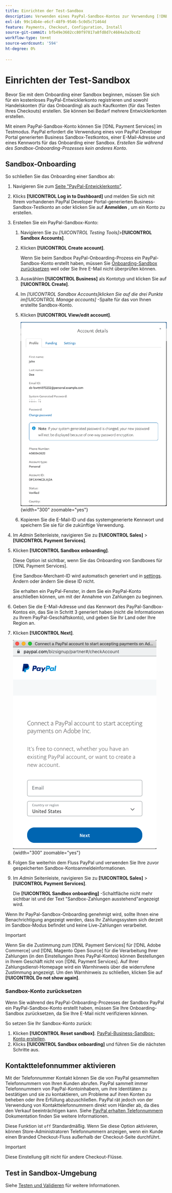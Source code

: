 ```yaml
---
title: Einrichten der Test-Sandbox
description: Verwenden eines PayPal-Sandbox-Kontos zur Verwendung [!DNL Payment Services] im Testmodus.
exl-id: 99c14b4e-e6cf-48f9-9546-5c0d5c71464d
feature: Payments, Checkout, Configuration, Install
source-git-commit: bfb49e3602cc80f97817a8fd8d7c4684a3a3bcd2
workflow-type: tm+mt
source-wordcount: '594'
ht-degree: 0%

---
```


# Einrichten der Test-Sandbox

Bevor Sie mit dem Onboarding einer Sandbox beginnen, müssen Sie sich für ein kostenloses PayPal-Entwicklerkonto registrieren und sowohl Handelskonten (für das Onboarding) als auch Kaufkonten (für das Testen Ihres Checkouts) erstellen. Sie können bei Bedarf mehrere Entwicklerkonten erstellen.

Mit einem PayPal-Sandbox-Konto können Sie [!DNL Payment Services] im Testmodus. PayPal erfordert die Verwendung eines von PayPal Developer Portal generierten Business Sandbox-Testkontos, einer E-Mail-Adresse und eines Kennworts für das Onboarding einer Sandbox. *Erstellen Sie während des Sandbox-Onboarding-Prozesses kein anderes Konto.*

## Sandbox-Onboarding

So schließen Sie das Onboarding einer Sandbox ab:

1. Navigieren Sie zum [Seite &quot;PayPal-Entwicklerkonto&quot;](https://developer.paypal.com/developer/accounts/).
1. Klicks **[!UICONTROL Log in to Dashboard]** und melden Sie sich mit Ihrem vorhandenen PayPal Developer Portal-generierten Business-Sandbox-Testkonto an oder klicken Sie auf **Anmelden** , um ein Konto zu erstellen.
1. Erstellen Sie ein PayPal-Sandbox-Konto:
   1. Navigieren Sie zu _[!UICONTROL Testing Tools]_>**[!UICONTROL Sandbox Accounts]**.
   1. Klicken **[!UICONTROL Create account]**.

      Wenn Sie beim Sandbox PayPal-Onboarding-Prozess ein PayPal-Sandbox-Konto erstellt haben, müssen Sie [Onboarding-Sandbox zurücksetzen](#reset-your-sandbox-account) weil oder Sie Ihre E-Mail nicht überprüfen können.

   1. Auswählen **[!UICONTROL Business]** als Kontotyp und klicken Sie auf **[!UICONTROL Create]**.
   1. Im _[!UICONTROL Sandbox Accounts]_klicken Sie auf die drei Punkte im_[!UICONTROL Manage accounts]_ -Spalte für das von Ihnen erstellte Sandbox-Konto.
   1. Klicken **[!UICONTROL View/edit account]**.

      ![PayPal - Sandbox-Konto anzeigen/bearbeiten](assets/onboarding-viewedit-sandbox.png){width="300" zoomable="yes"}

   1. Kopieren Sie die E-Mail-ID und das systemgenerierte Kennwort und speichern Sie sie für die zukünftige Verwendung.

1. Im _Admin_ Seitenleiste, navigieren Sie zu **[!UICONTROL Sales]** > **[!UICONTROL Payment Services]**.
1. Klicken **[!UICONTROL Sandbox onboarding]**.

   Diese Option ist sichtbar, wenn Sie das Onboarding von Sandboxes für [!DNL Payment Services].

   Eine Sandbox-Merchant-ID wird automatisch generiert und in [settings](settings.md). Ändern oder ändern Sie diese ID nicht.

   Sie erhalten ein PayPal-Fenster, in dem Sie ein PayPal-Konto anschließen können, um mit der Annahme von Zahlungen zu beginnen.

1. Geben Sie die E-Mail-Adresse und das Kennwort des PayPal-Sandbox-Kontos ein, das Sie in Schritt 3 generiert haben (nicht die Informationen zu Ihrem PayPal-Geschäftskonto), und geben Sie Ihr Land oder Ihre Region an.
1. Klicken **[!UICONTROL Next]**.

   ![PayPal - PayPal-Konto für Zahlungen verbinden](assets/paypal-connectacct.png){width="300" zoomable="yes"}

1. Folgen Sie weiterhin dem Fluss PayPal und verwenden Sie Ihre zuvor gespeicherten Sandbox-Kontoanmeldeinformationen.
1. Im _Admin_ Seitenleiste, navigieren Sie zu **[!UICONTROL Sales]** > **[!UICONTROL Payment Services]**.

   Die **[!UICONTROL Sandbox onboarding]** -Schaltfläche nicht mehr sichtbar ist und der Text &quot;Sandbox-Zahlungen ausstehend&quot;angezeigt wird.

Wenn Ihr PayPal-Sandbox-Onboarding genehmigt wird, sollte Ihnen eine Benachrichtigung angezeigt werden, dass Ihr Zahlungssystem sich derzeit im Sandbox-Modus befindet und keine Live-Zahlungen verarbeitet.

>[!IMPORTANT]
>
>Wenn Sie die Zustimmung zum [!DNL Payment Services] für [!DNL Adobe Commerce] und [!DNL Magento Open Source] für die Verarbeitung Ihrer Zahlungen (in den Einstellungen Ihres PayPal-Kontos) können Bestellungen in Ihrem Geschäft nicht von [!DNL Payment Services]. Auf Ihrer Zahlungsdienst-Homepage wird ein Warnhinweis über die widerrufene Zustimmung angezeigt. Um den Warnhinweis zu schließen, klicken Sie auf **[!UICONTROL Do not show again]**.

### Sandbox-Konto zurücksetzen

Wenn Sie während des PayPal-Onboarding-Prozesses der Sandbox PayPal ein PayPal-Sandbox-Konto erstellt haben, müssen Sie Ihre Onboarding-Sandbox zurücksetzen, da Sie Ihre E-Mail nicht verifizieren können.

So setzen Sie Ihr Sandbox-Konto zurück:

1. Klicken **[!UICONTROL Reset sandbox]**. [PayPal-Business-Sandbox-Konto erstellen](https://developer.paypal.com/docs/api-basics/sandbox/accounts/#create-a-business-sandbox-account).
1. Klicks **[!UICONTROL Sandbox onboarding]** und führen Sie die nächsten Schritte aus.

## Kontakttelefonnummer aktivieren

Mit der Telefonnummer Kontakt können Sie die von PayPal gesammelten Telefonnummern von Ihren Kunden abrufen. PayPal sammelt immer Telefonnummern von PayPal-Kontoinhabern, um ihre Identitäten zu bestätigen und sie zu kontaktieren, um Probleme auf ihren Konten zu beheben oder ihre Erfüllung abzuschließen. PayPal rät jedoch von der Verwendung von Kontakttelefonnummern direkt vom Händler ab, da dies den Verkauf beeinträchtigen kann. Siehe [PayPal erhalten Telefonnummern](https://www.sandbox.paypal.com/businessmanage/preferences/website) Dokumentation finden Sie weitere Informationen.

Diese Funktion ist `off` Standardmäßig. Wenn Sie diese Option aktivieren, können Store-Administratoren Telefonnummern anzeigen, wenn ein Kunde einen Branded Checkout-Fluss außerhalb der Checkout-Seite durchführt.

>[!IMPORTANT]
>
>Diese Einstellung gilt nicht für andere Checkout-Flüsse.

## Test in Sandbox-Umgebung

Siehe [Testen und Validieren](test-validate.md) für weitere Informationen.
